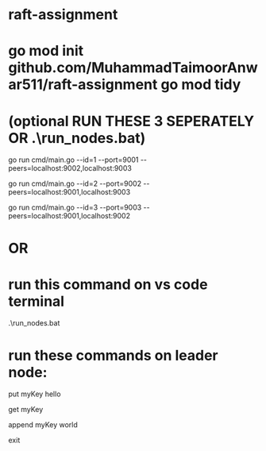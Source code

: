 # raft-assignment

go mod init github.com/MuhammadTaimoorAnwar511/raft-assignment
go mod tidy
===
# (optional RUN THESE 3 SEPERATELY OR .\run_nodes.bat)
go run cmd/main.go --id=1 --port=9001 --peers=localhost:9002,localhost:9003

go run cmd/main.go --id=2 --port=9002 --peers=localhost:9001,localhost:9003

go run cmd/main.go --id=3 --port=9003 --peers=localhost:9001,localhost:9002

# OR

# run this command on vs code terminal
.\run_nodes.bat

# run these commands on leader node:

put myKey hello

get myKey

append myKey world

exit
